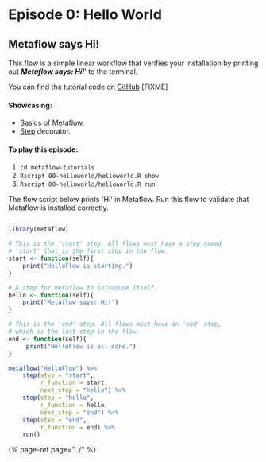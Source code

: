# Episode 0: Hello World

## Metaflow says Hi!

This flow is a simple linear workflow that verifies your installation by printing out _**Metaflow says: Hi!**_' to the terminal.

You can find the tutorial code on [GitHub](https://github.com/Netflix/metaflow/tree/master/metaflow/tutorials/00-helloworld) [FIXME]

####  Showcasing:

* [Basics of Metaflow.](../../../metaflow-r/basics.md)
* [Step](../../../metaflow-r/basics.md#what-should-be-a-step) decorator.

####  To play this episode:

1. ```cd metaflow-tutorials```
2. ```Rscript 00-helloworld/helloworld.R show```
3. ```Rscript 00-helloworld/helloworld.R run```

The flow script below prints 'Hi' in Metaflow. Run this flow to validate that Metaflow is installed correctly.

```R

library(metaflow)

# This is the 'start' step. All flows must have a step named 
# 'start' that is the first step in the flow.
start <- function(self){
    print("HelloFlow is starting.")
}

# A step for metaflow to introduce itself.
hello <- function(self){
    print("Metaflow says: Hi!") 
}

# This is the 'end' step. All flows must have an 'end' step, 
# which is the last step in the flow.
end <- function(self){
     print("HelloFlow is all done.")
}

metaflow("HelloFlow") %>%
    step(step = "start", 
         r_function = start, 
         next_step = "hello") %>%
    step(step = "hello", 
         r_function = hello,  
         next_step = "end") %>%
    step(step = "end", 
         r_function = end) %>% 
    run()

```

{% page-ref page="../" %}

